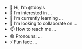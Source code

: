 - 👋 Hi, I’m @tdoyls
- 👀 I’m interested in ...
- 🌱 I’m currently learning ...
- 💞️ I’m looking to collaborate on ...
- 📫 How to reach me ...
- 😄 Pronouns: ...
- ⚡ Fun fact: ...

<!---
tdoyls/tdoyls is a ✨ special ✨ repository because its `README.md` (this file) appears on your GitHub profile.
You can click the Preview link to take a look at your changes.
--->
